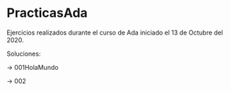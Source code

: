 # PracticasAda
Ejercicios realizados durante el curso de Ada iniciado el 13 de Octubre del 2020.

Soluciones:

-> 001HolaMundo

-> 002
